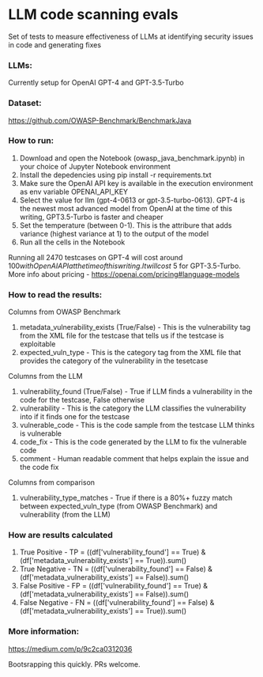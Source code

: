 # LLM code scanning evals
Set of tests to measure effectiveness of LLMs at identifying security issues in code and generating fixes

### LLMs:
Currently setup for OpenAI GPT-4 and GPT-3.5-Turbo

### Dataset:
https://github.com/OWASP-Benchmark/BenchmarkJava

### How to run:
1. Download and open the Notebook (owasp_java_benchmark.ipynb) in your choice of Jupyter Notebook environment
2. Install the depedencies using pip install -r requirements.txt
3. Make sure the OpenAI API key is available in the execution environment as env variable OPENAI_API_KEY
4. Select the value for llm (gpt-4-0613 or gpt-3.5-turbo-0613). GPT-4 is the newest most advanced model from OpenAI at the time of this writing, GPT3.5-Turbo is faster and cheaper
5. Set the temperature (between 0-1). This is the attribure that adds variance (highest variance at 1) to the output of the model
6. Run all the cells in the Notebook

Running all 2470 testcases on GPT-4 will cost around $100 with OpenAI API at the time of this writing. It will cost ~$5 for GPT-3.5-Turbo. More info about pricing - https://openai.com/pricing#language-models

### How to read the results:
Columns from OWASP Benchmark
1. metadata_vulnerability_exists (True/False) - This is the vulnerability tag from the XML file for the testcase that tells us if the testcase is exploitable
2. expected_vuln_type - This is the category tag from the XML file that provides the category of the vulnerability in the tesetcase

Columns from the LLM
1. vulnerability_found (True/False) - True if LLM finds a vulnerability in the code for the testcase, False otherwise
2. vulnerability - This is the category the LLM classifies the vulnerability into if it finds one for the testcase
3. vulnerable_code - This is the code sample from the testcase LLM thinks is vulnerable
4. code_fix - This is the code generated by the LLM to fix the vulnerable code
5. comment - Human readable comment that helps explain the issue and the code fix

Columns from comparison
1. vulnerability_type_matches - True if there is a 80%+ fuzzy match between expected_vuln_type (from OWASP Benchmark) and vulnerability (from the LLM)

### How are results calculated
1. True Positive - TP = ((df['vulnerability_found'] == True) & (df['metadata_vulnerability_exists'] == True)).sum()
2. True Negative - TN = ((df['vulnerability_found'] == False) & (df['metadata_vulnerability_exists'] == False)).sum()
3. False Positive - FP = ((df['vulnerability_found'] == True) & (df['metadata_vulnerability_exists'] == False)).sum()
4. False Negative - FN = ((df['vulnerability_found'] == False) & (df['metadata_vulnerability_exists'] == True)).sum()

### More information:
https://medium.com/p/9c2ca0312036

Bootsrapping this quickly. PRs welcome.
